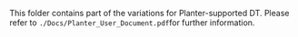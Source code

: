 This folder contains part of the variations for Planter-supported DT. Please refer to ```./Docs/Planter_User_Document.pdf```for further information.
